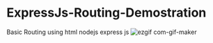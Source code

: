 # ExpressJs-Routing-Demostration
Basic Routing using html nodejs express js
![ezgif com-gif-maker](https://user-images.githubusercontent.com/54854216/136832335-065b5a6d-d7a2-47fc-a7de-eb1fb7eac677.gif)
